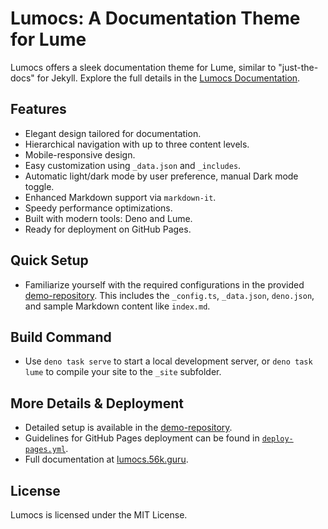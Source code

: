 # Lumocs: A Documentation Theme for Lume

Lumocs offers a sleek documentation theme for Lume, similar to "just-the-docs"
for Jekyll. Explore the full details in the
[Lumocs Documentation](https://lumocs.56k.guru).

## Features

- Elegant design tailored for documentation.
- Hierarchical navigation with up to three content levels.
- Mobile-responsive design.
- Easy customization using `_data.json` and `_includes`.
- Automatic light/dark mode by user preference, manual Dark mode toggle.
- Enhanced Markdown support via `markdown-it`.
- Speedy performance optimizations.
- Built with modern tools: Deno and Lume.
- Ready for deployment on GitHub Pages.

## Quick Setup

- Familiarize yourself with the required configurations in the provided
  [demo-repository](./demo-repository). This includes the `_config.ts`,
  `_data.json`, `deno.json`, and sample Markdown content like `index.md`.

## Build Command

- Use `deno task serve` to start a local development server, or `deno task lume`
  to compile your site to the `_site` subfolder.

## More Details & Deployment

- Detailed setup is available in the [demo-repository](./demo-repository).
- Guidelines for GitHub Pages deployment can be found in
  [`deploy-pages.yml`](./demo-repository/.github/workflows/deploy-pages.yml).
- Full documentation at [lumocs.56k.guru](https://lumocs.56k.guru).

## License

Lumocs is licensed under the MIT License.
